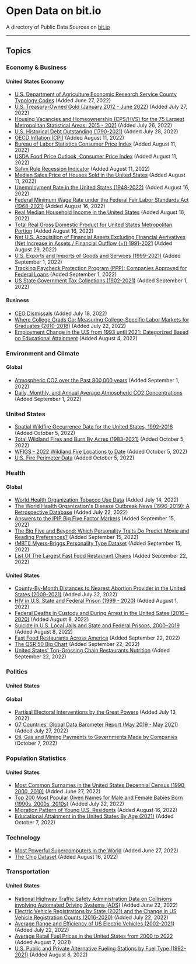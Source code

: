# Open Data on bit.io
A directory of Public Data Sources on [bit.io](https://bit.io)
___

## Topics
### Economy & Business
#### United States Economy
- [U.S. Department of Agriculture Economic Research Service County Typology Codes](https://bit.io/bitdotio/county_typology_codes?utm_source=github&utm_medium=social&utm_campaign=publicdata-county-typology) (Added June 27, 2022)
- [U.S. Treasury-Owned Gold (January 2012 - June 2022)](https://bit.io/bitdotio/us-treasury-gold?utm_source=github&utm_medium=social&utm_campaign=us-treasury-gold) (Added July 27, 2022)
- [Housing Vacancies and Homeownership (CPS/HVS) for the 75 Largest Metropolitan Statistical Areas: 2015 - 2021](https://bit.io/bitdotio/census-housing-vacancy?utm_source=github&utm_medium=social&utm_campaign=census-housing-vacancy) (Added July 26, 2022)
- [U.S. Historical Debt Outstanding (1790-2021)](https://bit.io/bitdotio/us-historical-debt?utm_source=github&utm_medium=social&utm_campaign=us-historical-debt) (Added July 28, 2022)
- [OECD Inflation (CPI)](https://bit.io/bitdotio/oecd-cpi) (Added August 11, 2022)
- [Bureau of Labor Statistics Consumer Price Index](https://bit.io/bitdotio/bls-cpi) (Added August 11, 2022)
- [USDA Food Price Outlook, Consumer Price Index](https://bit.io/bitdotio/usda-food-price-outlook) (Added August 11, 2022)
- [Sahm Rule Recession Indicator](https://bit.io/bitdotio/sahm-indicator) (Added August 11, 2022)
- [Median Sales Price of Houses Sold in the United States](https://bit.io/bitdotio/census-home-sale-prices?utm_source=github&utm_medium=social&utm_campaign=census-home-sale-prices) (Added August 11, 2022)
- [Unemployment Rate in the United States (1948-2022)](https://bit.io/bitdotio/bls-unemployment-rate?utm_source=github&utm_medium=social&utm_campaign=bls-unemployment-rate) (Added August 16, 2022)
- [Federal Minimum Wage Rate under the Federal Fair Labor Standards Act (1968-2021)](https://bit.io/bitdotio/dol-fed-min-wage?utm_source=github&utm_medium=social&utm_campaign=dol-fed-min-wage) (Added August 16, 2022)
- [Real Median Household Income in the United States](https://bit.io/bitdotio/census-median-hh-income?utm_source=github&utm_medium=social&utm_campaign=census-median-hh-income) (Added August 16, 2022)
- [Total Real Gross Domestic Product for United States Metropolitan Portion](https://bit.io/bitdotio/bea-total-metro-gdp?utm_source=github&utm_medium=social&utm_campaign=bea-total-metro-gdp) (Added August 16, 2022)
- [Net U.S. Acquisition of Financial Assets Excluding Financial Aerivatives (Net Increase in Assets / Financial Outflow (+)) 1991-2021](https://bit.io/bitdotio/bea_financial_assets?utm_source=github&utm_medium=social&utm_campaign=bea_financial_assets) (Added August 29, 2022)
- [U.S. Exports and Imports of Goods and Services (1999-2021)](https://bit.io/bitdotio/bea_imports_exports?utm_source=github&utm_medium=social&utm_campaign=bea_imports_exports) (Added September 1, 2022)
- [Tracking Paycheck Protection Program (PPP): Companies Approved for Federal Loans](https://bit.io/bitdotio/sba_ppp_loans?utm_source=github&utm_medium=social&utm_campaign=sba_ppp_loans) (Added September 1, 2022)
- [US State Government Tax Collections (1902-2021)](https://bit.io/bitdotio/us-state-taxes?utm_source=github&utm_medium=social&utm_campaign=us-state-taxes) (Added September 1, 2022)

#### Business
- [CEO Dismissals](https://bit.io/bitdotio/ceo_dismissals?utm_source=github&utm_medium=social&utm_campaign=publicdata-ceo-dismissals) (Added July 18, 2022)
- [Where College Grads Go: Measuring College-Specific Labor Markets for Graduates (2010-2018)](https://bit.io/bitdotio/grads-on-the-go?utm_source=github&utm_medium=social&utm_campaign=grads-on-the-go) (Added July 22, 2022)
- [Employment Change in the U.S from 1993 until 2021: Categorized Based on Educational Attainment](https://bit.io/bitdotio/qwi-employment-edu?utm_source=github&utm_medium=social&utm_campaign=qwi-employment-edu) (Added August 4, 2022)

### Environment and Climate
#### Global
- [Atmospheric CO2 over the Past 800,000 years](https://bit.io/bitdotio/noaa-historical-co2?utm_source=github&utm_medium=social&utm_campaign=noaa-historical-co2) (Added September 1, 2022)
- [Daily, Monthly, and Annual Average Atmospheric CO2 Concentrations](https://bit.io/bitdotio/noaa-global-co2-trends?utm_source=github&utm_medium=social&utm_campaign=noaa-global-co2-trends) (Added September 1, 2022)

### United States
- [Spatial Wildfire Occurrence Data for the United States, 1992-2018](https://bit.io/bitdotio/us_wildfires_spatial?utm_source=github&utm_medium=social&utm_campaign=us_wildfires_spatial) (Added October 5, 2022)
- [Total Wildland Fires and Burn By Acres (1983-2021)](https://bit.io/bitdotio/nifc_wildfire_acres?utm_source=github&utm_medium=social&utm_campaign=nifc_wildfire_acres) (Added October 5, 2022)
- [WFIGS - 2022 Wildland Fire Locations to Date](https://bit.io/bitdotio/wfigs_fire_locations?utm_source=github&utm_medium=social&utm_campaign=wfigs_fire_locations) (Added October 5, 2022)
- [U.S. Fire Perimeter Data](https://bit.io/bitdotio/nifc_fire_perimeter?utm_source=github&utm_medium=social&utm_campaign=nifc_fire_perimeter) (Added October 5, 2022)

### Health
#### Global
- [World Health Organization Tobacco Use Data](https://bit.io/bitdotio/who_tobacco_use?utm_source=github&utm_medium=social&utm_campaign=publicdata-who-tobacco-use) (Added July 14, 2022)
- [The World Health Organization's Disease Outbreak News (1996-2019): A Retrospective Database](https://bit.io/bitdotio/disease-outbreak-news?utm_source=github&utm_medium=social&utm_campaign=disease-outbreak-news) (Added July 22, 2022)
- [Answers to the IPIP Big Five Factor Markers](https://bit.io/bitdotio/openpsych-big5?utm_source=github&utm_medium=social&utm_campaign=openpsych-big5) (Added September 15, 2022)
- [The Big Five and Beyond: Which Personality Traits Do Predict Movie and Reading Preferences?](https://bit.io/bitdotio/big5-movies-books?utm_source=github&utm_medium=social&utm_campaign=big5-movies-books)  (Added September 15, 2022)
- [(MBTI) Myers-Briggs Personality Type Dataset](https://bit.io/bitdotio/mbti-forum-posts?utm_source=github&utm_medium=social&utm_campaign=mbti-forum-posts) (Added September 15, 2022)
- [List Of The Largest Fast Food Restaurant Chains](https://bit.io/bitdotio/wiki_fast_food_chains?utm_source=github&utm_medium=social&utm_campaign=wiki_fast_food_chains) (Added September 22, 2022)

#### United States
- [County-By-Month Distances to Nearest Abortion Provider in the United States (2009-2021)](https://bit.io/bitdotio/abortion-provider-dist?utm_source=github&utm_medium=social&utm_campaign=abortion-provider-dist) (Added July 22, 2022)
- [HIV in U.S. State and Federal Prison (1999 - 2020)](https://bit.io/bitdotio/doj-hiv-prisons?utm_source=github&utm_medium=social&utm_campaign=doj-hiv-prisons) (Added August 1, 2022)
- [Federal Deaths in Custody and During Arrest in the United Sates (2016 – 2020)](https://bit.io/bitdotio/doj-deaths-custody?utm_source=github&utm_medium=social&utm_campaign=doj-deaths-custody) (Added August 8, 2022)
- [Suicide in U.S. Local Jails and State and Federal Prisons, 2000–2019](https://bit.io/bitdotio/doj-prison-suicides?utm_source=github&utm_medium=social&utm_campaign=doj-prison-suicides) (Added August 8, 2022)
- [Fast Food Restaurants Across America](https://bit.io/bitdotio/fast_food_america?utm_source=github&utm_medium=social&utm_campaign=fast_food_america) (Added September 22, 2022)
- [The QSR 50 Big Chart](https://bit.io/bitdotio/qsr_50_big_2021?utm_source=github&utm_medium=social&utm_campaign=qsr_50_big_2021) (Added September 22, 2022)
- [United States' Top-Grossing Chain Restaurants Nutrition](https://bit.io/bitdotio/menustat_nutrition?utm_source=github&utm_medium=social&utm_campaign=menustat_nutrition) (Added September 22, 2022)


### Politics
#### United States
#### Global
- [Partisal Electoral Interventions by the Great Powers](https://bit.io/bitdotio/peig?utm_source=github&utm_medium=social&utm_campaign=publicdata-peig) (Added July 13, 2022)
- [G7 Countries' Global Data Barometer Report (May 2019 - May 2021)](https://bit.io/bitdotio/g7-data-barometer?utm_source=github&utm_medium=social&utm_campaign=g7-data-barometer) (Added July 27, 2022)
- [Oil, Gas and Mining Payments to Governments Made by Companies](https://bit.io/bitdotio/nat_resource_payments?utm_source=github&utm_medium=social&utm_campaign=nat_resource_payments) (October 7, 2022)

### Population Statistics
#### United States
- [Most Common Surnames in the United States Decennial Census (1990, 2000, 2010)](https://bit.io/bitdotio/census-surnames?utm_source=github&utm_medium=social&utm_campaign=publicdata-surnames) (Added June 27, 2022)
- [Top 200 Most Popular Given Names for Male and Female Babies Born (1990s, 2000s, 2010s)](https://bit.io/bitdotio/ssa-given-names?utm_source=github&utm_medium=social&utm_campaign=ssa-given-names) (Added July 22, 2022)
- [Migration Pattern of Young U.S. Residents](https://bit.io/bitdotio/us-migration-patterns?utm_source=github&utm_medium=social&utm_campaign=us-migration-patterns) (Added August 16, 2022)
- [Educational Attainment in the United States By Age (2021)](https://bit.io/bitdotio/census_ed_by_age?utm_source=github&utm_medium=social&utm_campaign=census_ed_by_age) (Added October 7, 2022)

### Technology
- [Most Powerful Supercomputers in the World](https://bit.io/bitdotio/top500_supercomputers?utm_source=github&utm_medium=social&utm_campaign=publicdata-supercomputers) (Added June 27, 2022)
- [The Chip Dataset](https://bit.io/bitdotio/cpu-gpu-chips?utm_source=github&utm_medium=social&utm_campaign=cpu-gpu-chips) (Added August 16, 2022)

### Transportation
#### United States
- [National Highway Traffic Safety Administration Data on Collisions involving Automated Driving Systems (ADS)](https://bit.io/bitdotio/nhtsa_ads_crashes?utm_source=github&utm_medium=social&utm_campaign=publicdata-nhtsa) (Added June 22, 2022)
- [Electric Vehicle Registrations by State (2021) and the Change in US Vehicle Registration Counts (2016-2020)](https://bit.io/bitdotio/ev-registration?utm_source=github&utm_medium=social&utm_campaign=ev-registration) (Added July 22, 2022)
- [Average Range and Efficiency of US Electric Vehicles (2002-2021)](https://bit.io/bitdotio/usdoe-ev-range?utm_source=github&utm_medium=social&utm_campaign=usdoe-ev-range) (Added July 22, 2022)
- [Average Retail Fuel Prices in the United States from 2000 to 2022](https://bit.io/bitdotio/afdc-retail-fuel-prices?utm_source=github&utm_medium=social&utm_campaign=afdc-retail-fuel-prices) (Added August 7, 2021)
- [U.S. Public and Private Alternative Fueling Stations by Fuel Type (1992-2021)](https://bit.io/bitdotio/afdc-fueling-stations?utm_source=github&utm_medium=social&utm_campaign=afdc-fueling-stations) (Added August 8, 2022)
